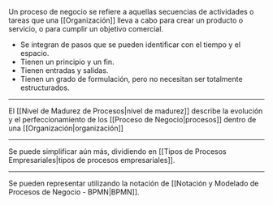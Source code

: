 Un proceso de negocio se refiere a aquellas secuencias de actividades o tareas que una [[Organización]] lleva a cabo para crear un producto o servicio, o para cumplir un objetivo comercial.

- Se integran de pasos que se pueden identificar con el tiempo y el espacio. 
- Tienen un principio y un fin. 
- Tienen entradas y salidas. 
- Tienen un grado de formulación, pero no necesitan ser totalmente estructurados.

---

El [[Nivel de Madurez de Procesos|nivel de madurez]] describe la evolución y el perfeccionamiento de los [[Proceso de Negocio|procesos]] dentro de una [[Organización|organización]]

---

Se puede simplificar aún más, dividiendo en [[Tipos de Procesos Empresariales|tipos de procesos empresariales]].

---

Se pueden representar utilizando la notación de [[Notación y Modelado de Procesos de Negocio - BPMN|BPMN]].

